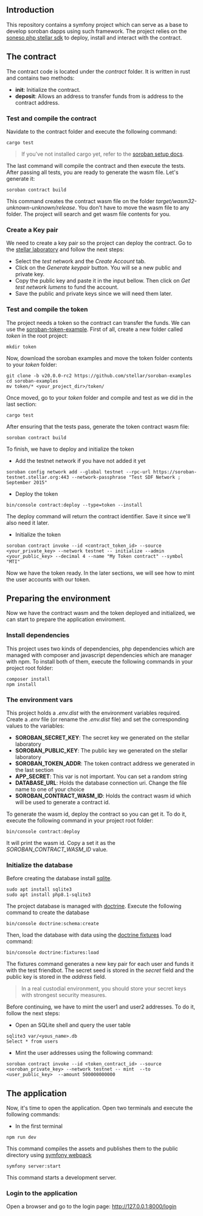 ## Introduction
This repository contains a symfony project which can serve as a base to develop soroban dapps using such framework. The project relies on the [soneso php stellar sdk](https://github.com/Soneso/stellar-php-sdk) to deploy, install 
and interact with the contract. 

## The contract
The contract code is located under the *contract* folder. It is written in rust and contains two methods:
- **init**: Initialize the contract.
- **deposit**: Allows an address to transfer funds from is address to the contract address.

### Test and compile the contract
Navidate to the contract folder and execute the following command:

```shell
cargo test
```
> If you've not installed cargo yet, refer to the [soroban setup docs](https://soroban.stellar.org/docs/getting-started/setup).

The last command will compile the contract and then execute the tests. After passing all tests, you are ready to generate the wasm file. Let's generate it:

```shell
soroban contract build
```
This command creates the contract wasm file on the folder *target/wasm32-unknown-unknown/release*. You don't have to move the wasm file to any folder. The project will search and get wasm
file contents for you.

### Create a Key pair 
We need to create a key pair so the project can deploy the contract. Go to the [stellar laboratory](https://laboratory.stellar.org/) and follow the next steps: 
- Select the *test* network and the *Create Account* tab.
- Click on the *Generate keypair* button. You will se a new public and private key.
- Copy the public key and paste it in the input bellow. Then click on *Get test network lumens* to fund the account.
- Save the public and private keys since we will need them later.

### Test and compile the token
The project needs a token so the contract can transfer the funds. We can use the [soroban-token-example](https://github.com/stellar/soroban-examples/tree/v20.0.0-rc2/token). 
First of all, create a new folder called *token* in the root project:

```shell
mkdir token
```
Now, download the soroban examples and move the token folder contents to your *token* folder:

```shell
git clone -b v20.0.0-rc2 https://github.com/stellar/soroban-examples
cd soroban-examples
mv token/* <your_project_dir>/token/
```
Once moved, go to your *token* folder and compile and test as we did in the last section:
```shell
cargo test
```
After ensuring that the tests pass, generate the token contract wasm file:
```shell
soroban contract build
```
To finish, we have to deploy and initialize the token
- Add the testnet network if you have not added it yet

```shell
soroban config network add --global testnet --rpc-url https://soroban-testnet.stellar.org:443 --network-passphrase "Test SDF Network ; September 2015"
```

- Deploy the token
```shell
bin/console contract:deploy --type=token --install
```
The deploy command will return the contract identifier. Save it since we'll also need it later.

- Initialize the token

```shell
soroban contract invoke --id <contract_token_id> --source <your_private_key> --network testnet -- initialize --admin <your_public_key> --decimal 4 --name "My Token contract" --symbol "MTI"
```

Now we have the token ready. In the later sections, we will see how to mint the user accounts with our token.


## Preparing the environment
Now we have the contract wasm and the token deployed and initialized, we can start to prepare the application enviroment.

### Install dependencies
This project uses two kinds of dependencies, php dependencies which are managed with composer and javascript dependencies which are manager with npm. To install both of them, execute the following commands in your project root folder:
```shell
composer install
npm install
```

### The environment vars
This project holds a *.env.dist* with the environment variables required. Create a *.env* file (or rename the *.env.dist* file) and set the corresponding values to the variables:

- **SOROBAN_SECRET_KEY**: The secret key we generated on the stellar laboratory
- **SOROBAN_PUBLIC_KEY**: The public key we generated on the stellar laboratory
- **SOROBAN_TOKEN_ADDR**: The token contract address we generated in the last section
- **APP_SECRET**: This var is not important. You can set a random string
- **DATABASE_URL**: Holds the database connection uri. Change the file name to one of your choice
- **SOROBAN_CONTRACT_WASM_ID**: Holds the contract wasm id which will be used to generate a contract id.

To generate the wasm id, deploy the contract so you can get it. To do it, execute the following command in your project root folder:
```shell
bin/console contract:deploy
```
It will print the wasm id. Copy a set it as the *SOROBAN_CONTRACT_WASM_ID* value.

### Initialize the database
Before creating the database install [sqlite](https://www.sqlite.org/index.html).
```shell
sudo apt install sqlite3
sudo apt install php8.1-sqlite3 
```
The project database is managed with [doctrine](https://symfony.com/doc/current/doctrine.html). Execute the following command to create the database
```shell
bin/console doctrine:schema:create
```
Then, load the database with data using the [doctrine fixtures](https://symfony.com/bundles/DoctrineFixturesBundle/current/index.html) load command:
```shell
bin/console doctrine:fixtures:load
```
The fixtures command generates a new key pair for each user and funds it with the test friendbot. The secret seed is stored in the *secret* field and the public key is stored in the *address* field.
> In a real custodial environment, you should store your secret keys with strongest security measures.

Before continuing, we have to mint the user1 and user2 addresses. To do it, follow the next steps:

- Open an SQLite shell and query the user table
```shell
sqlite3 var/<yous_name>.db
Select * from users
```

- Mint the user addresses using the following command:
```shell
soroban contract invoke --id <token_contract_id> --source <soroban_private_key> --network testnet -- mint  --to <user_public_key>  --amount 500000000000
```

## The application

Now, it's time to open the application. Open two terminals and execute the following commands:

- In the first terminal
```shell
npm run dev
```
This command compiles the assets and publishes them to the public directory using [symfony webpack](https://symfony.com/doc/current/frontend/encore/index.html)

```shell
symfony server:start
```
This command starts a development server. 

### Login to the application

Open a browser and go to the login page: http://127.0.0.1:8000/login
